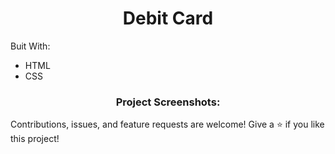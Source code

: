 <h1 align="center">Debit Card</h1>
<p>Buit With:</p>
<ul>
<li>HTML</li>
<li>CSS</li>
</ul>

<h3 align="center">Project Screenshots:</h3>

Contributions, issues, and feature requests are welcome!
Give a ⭐️ if you like this project!
